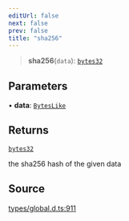 ```yaml
---
editUrl: false
next: false
prev: false
title: "sha256"
---
```


> **sha256**(`data`): [`bytes32`](../type-aliases/bytes32.md)

## Parameters

• **data**: [`BytesLike`](../type-aliases/BytesLike.md)

## Returns

[`bytes32`](../type-aliases/bytes32.md)

the sha256 hash of the given data

## Source

[types/global.d.ts:911](https://github.com/algorandfoundation/tealscript/blob/e015f8b0/types/global.d.ts#L911)
